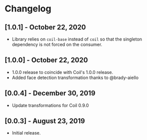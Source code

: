 # Changelog

## [1.0.1] - October 22, 2020
- Library relies on `coil-base` instead of `coil` so that the singleton dependency is not forced on
the consumer.

## [1.0.0] - October 22, 2020
- 1.0.0 release to coincide with Coil's 1.0.0 release.
- Added face detection transformation thanks to @brady-aiello

## [0.0.4] - December 30, 2019
- Update transformations for Coil 0.9.0

## [0.0.3] - August 23, 2019
- Initial release.
